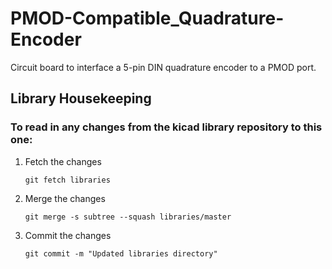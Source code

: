 # PMOD-Compatible_Quadrature-Encoder
Circuit board to interface a 5-pin DIN quadrature encoder to a PMOD port.


## Library Housekeeping

### To read in any changes from the kicad library repository to this one:

1. Fetch the changes

    ``` git fetch libraries ```

2. Merge the changes

    ``` git merge -s subtree --squash libraries/master ```

3. Commit the changes

    ``` git commit -m "Updated libraries directory" ```
